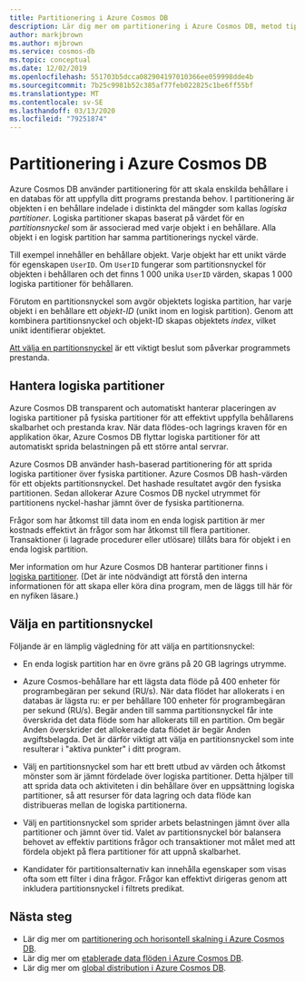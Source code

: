 ```yaml
---
title: Partitionering i Azure Cosmos DB
description: Lär dig mer om partitionering i Azure Cosmos DB, metod tips när du väljer en partitionsnyckel och hur du hanterar logiska partitioner
author: markjbrown
ms.author: mjbrown
ms.service: cosmos-db
ms.topic: conceptual
ms.date: 12/02/2019
ms.openlocfilehash: 551703b5dcca082904197010366ee059998dde4b
ms.sourcegitcommit: 7b25c9981b52c385af77feb022825c1be6ff55bf
ms.translationtype: MT
ms.contentlocale: sv-SE
ms.lasthandoff: 03/13/2020
ms.locfileid: "79251874"
---
```

# <a name="partitioning-in-azure-cosmos-db"></a>Partitionering i Azure Cosmos DB

Azure Cosmos DB använder partitionering för att skala enskilda behållare i en databas för att uppfylla ditt programs prestanda behov. I partitionering är objekten i en behållare indelade i distinkta del mängder som kallas *logiska partitioner*. Logiska partitioner skapas baserat på värdet för en *partitionsnyckel* som är associerad med varje objekt i en behållare. Alla objekt i en logisk partition har samma partitionerings nyckel värde.

Till exempel innehåller en behållare objekt. Varje objekt har ett unikt värde för egenskapen `UserID`. Om `UserID` fungerar som partitionsnyckel för objekten i behållaren och det finns 1 000 unika `UserID` värden, skapas 1 000 logiska partitioner för behållaren.

Förutom en partitionsnyckel som avgör objektets logiska partition, har varje objekt i en behållare ett *objekt-ID* (unikt inom en logisk partition). Genom att kombinera partitionsnyckel och objekt-ID skapas objektets *index*, vilket unikt identifierar objektet.

[Att välja en partitionsnyckel](partitioning-overview.md#choose-partitionkey) är ett viktigt beslut som påverkar programmets prestanda.

## <a name="managing-logical-partitions"></a>Hantera logiska partitioner

Azure Cosmos DB transparent och automatiskt hanterar placeringen av logiska partitioner på fysiska partitioner för att effektivt uppfylla behållarens skalbarhet och prestanda krav. När data flödes-och lagrings kraven för en applikation ökar, Azure Cosmos DB flyttar logiska partitioner för att automatiskt sprida belastningen på ett större antal servrar. 

Azure Cosmos DB använder hash-baserad partitionering för att sprida logiska partitioner över fysiska partitioner. Azure Cosmos DB hash-värden för ett objekts partitionsnyckel. Det hashade resultatet avgör den fysiska partitionen. Sedan allokerar Azure Cosmos DB nyckel utrymmet för partitionens nyckel-hashar jämnt över de fysiska partitionerna.

Frågor som har åtkomst till data inom en enda logisk partition är mer kostnads effektivt än frågor som har åtkomst till flera partitioner. Transaktioner (i lagrade procedurer eller utlösare) tillåts bara för objekt i en enda logisk partition.

Mer information om hur Azure Cosmos DB hanterar partitioner finns i [logiska partitioner](partition-data.md). (Det är inte nödvändigt att förstå den interna informationen för att skapa eller köra dina program, men de läggs till här för en nyfiken läsare.)

## <a id="choose-partitionkey"></a>Välja en partitionsnyckel

Följande är en lämplig vägledning för att välja en partitionsnyckel:

* En enda logisk partition har en övre gräns på 20 GB lagrings utrymme.  

* Azure Cosmos-behållare har ett lägsta data flöde på 400 enheter för programbegäran per sekund (RU/s). När data flödet har allokerats i en databas är lägsta ru: er per behållare 100 enheter för programbegäran per sekund (RU/s). Begär anden till samma partitionsnyckel får inte överskrida det data flöde som har allokerats till en partition. Om begär Anden överskrider det allokerade data flödet är begär Anden avgiftsbelagda. Det är därför viktigt att välja en partitionsnyckel som inte resulterar i "aktiva punkter" i ditt program.

* Välj en partitionsnyckel som har ett brett utbud av värden och åtkomst mönster som är jämnt fördelade över logiska partitioner. Detta hjälper till att sprida data och aktiviteten i din behållare över en uppsättning logiska partitioner, så att resurser för data lagring och data flöde kan distribueras mellan de logiska partitionerna.

* Välj en partitionsnyckel som sprider arbets belastningen jämnt över alla partitioner och jämnt över tid. Valet av partitionsnyckel bör balansera behovet av effektiv partitions frågor och transaktioner mot målet med att fördela objekt på flera partitioner för att uppnå skalbarhet.

* Kandidater för partitionsalternativ kan innehålla egenskaper som visas ofta som ett filter i dina frågor. Frågor kan effektivt dirigeras genom att inkludera partitionsnyckel i filtrets predikat.

## <a name="next-steps"></a>Nästa steg

* Lär dig mer om [partitionering och horisontell skalning i Azure Cosmos DB](partition-data.md).
* Lär dig mer om [etablerade data flöden i Azure Cosmos DB](request-units.md).
* Lär dig mer om [global distribution i Azure Cosmos DB](distribute-data-globally.md).
